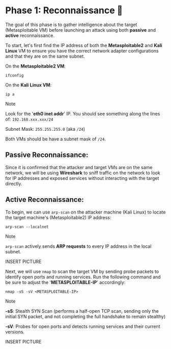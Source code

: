 # Phase 1: Reconnaissance 🔎

The goal of this phase is to gather intelligence about the target (Metasploitable VM) before launching an attack using both **passive** and **active** reconnaissance. 

To start, let's first find the IP address of both the **Metasploitable2** and **Kali Linux** VM to ensure you have the correct network adapter configurations and that they are on the same subnet.

On the **Metasploitable2 VM**:
```
ifconfig
```
On the **Kali Linux VM**:

```
ip a
```

> [!NOTE]
> Look for the '**eth0 inet addr**' IP. You should see something along the lines of: `192.168.xxx.xxx/24`
>
> Subnet Mask: `255.255.255.0` (aka `/24`)
>
> Both VMs should be have a subnet mask of `/24`.


## Passive Reconnaissance:

Since it is confirmed that the attacker and target VMs are on the same network, we will be using **Wireshark** to sniff traffic on the network to look for IP addresses and exposed services without interacting with the target directly. 

## Active Reconnaissance: 

To begin, we can use `arp-scan` on the attacker machine (Kali Linux) to locate the target machine's (Metasploitable2) IP address:

```
arp-scan --localnet
```

> [!NOTE]
> `arp-scan` actively sends **ARP requests** to every IP address in the local subnet.

INSERT PICTURE

Next, we will use `nmap` to scan the target VM by sending probe packets to identify open ports and running services. Run the following command and be sure to adjust the '**METASPLOITABLE-IP**' accordingly:

```
nmap -sS -sV <METASPLOITABLE-IP>
```

> [!NOTE]
> **-sS**: Stealth SYN Scan (performs a half-open TCP scan, sending only the initial SYN packet, and not completing the full handshake to remain stealthy)
> 
> **-sV**: Probes for open ports and detects running services and their current versions.

INSERT PICTURE


